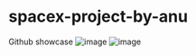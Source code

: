 # spacex-project-by-anu
Github showcase
![image](https://github.com/anusha200712/spacex-project-by-anu/assets/124539819/ca02593d-b74e-4c68-9592-18e46d530716)
![image](https://github.com/anusha200712/spacex-project-by-anu/assets/124539819/91f0e57c-1f62-4345-b095-7c50db58ff90)


